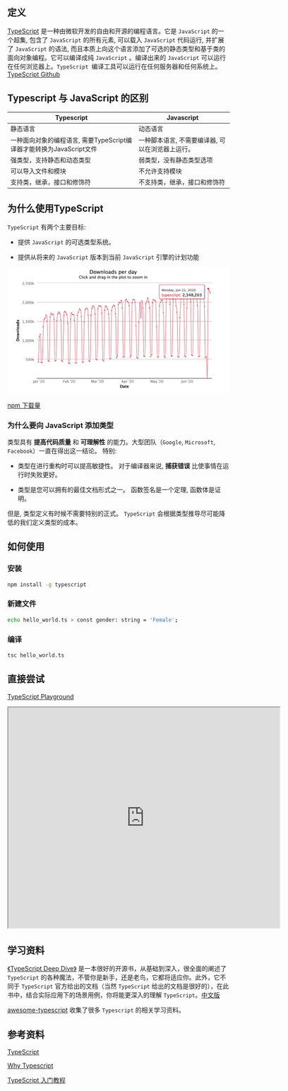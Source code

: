 ## 定义

[TypeScript](https://www.typescriptlang.org/) 是一种由微软开发的自由和开源的编程语言。它是 `JavaScript` 的一个超集, 包含了 `JavaScript` 的所有元素, 可以载入 `JavaScript` 代码运行, 并扩展了 `JavaScript` 的语法,  而且本质上向这个语言添加了可选的静态类型和基于类的面向对象编程。它可以编译成纯 `JavaScript` 。编译出来的 `JavaScript` 可以运行在任何浏览器上。`TypeScript `编译工具可以运行在任何服务器和任何系统上。 [TypeScript Github](https://github.com/Microsoft/TypeScript)

## Typescript 与 JavaScript 的区别

|  Typescript  |  Javascript  |
|---------|---------|
|静态语言|动态语言|
|一种面向对象的编程语言, 需要TypeScript编译器才能转换为JavaScript文件|一种脚本语言, 不需要编译器, 可以在浏览器上运行。|
|强类型，支持静态和动态类型|弱类型，没有静态类型选项|
|可以导入文件和模块|不允许支持模块|
|支持类，继承，接口和修饰符|不支持类，继承，接口和修饰符|

## 为什么使用TypeScript

`TypeScript` 有两个主要目标:

- 提供 `JavaScript` 的可选类型系统。

- 提供从将来的 `JavaScript` 版本到当前 `JavaScript` 引擎的计划功能

![2020-ts-download.png](./images/2020-ts-download.png)

[npm 下载量](https://npm-stat.com/charts.html?package=typescript&from=2015-01-01)

### 为什么要向 JavaScript 添加类型

类型具有 **提高代码质量** 和 **可理解性** 的能力。大型团队（`Google`, `Microsoft`, `Facebook`）一直在得出这一结论。 特别:

- 类型在进行重构时可以提高敏捷性。 对于编译器来说, **捕获错误** 比使事情在运行时失败更好。

- 类型是您可以拥有的最佳文档形式之一。 函数签名是一个定理, 函数体是证明。

但是, 类型定义有时候不需要特别的正式。 `TypeScript` 会根据类型推导尽可能降低的我们定义类型的成本。

## 如何使用

### 安装

```sh
npm install -g typescript
```

### 新建文件
```sh
echo hello_world.ts > const gender: string = 'Female';
```

### 编译
```sh
tsc hello_world.ts
```

## 直接尝试

[TypeScript Playground](https://www.typescriptlang.org/play/index.html)

<iframe
  width='122%'
  height='500'
  src='https://www.typescriptlang.org/play/index.html'>
</iframe>

## 学习资料

[《TypeScript Deep Dive》](https://basarat.gitbook.io/typescript/) 是一本很好的开源书，从基础到深入，很全面的阐述了 `TypeScript` 的各种魔法，不管你是新手，还是老鸟，它都将适应你。此外，它不同于 `TypeScript` 官方给出的文档（当然 `TypeScript` 给出的文档是很好的），在此书中，结合实际应用下的场景用例，你将能更深入的理解 `TypeScript`。[中文版](https://jkchao.github.io/typescript-book-chinese/)

[awesome-typescript](https://github.com/semlinker/awesome-typescript) 收集了很多 `Typescript` 的相关学习资料。

## 参考资料

[TypeScript](https://www.typescriptlang.org/)

[Why Typescript](https://basarat.gitbook.io/typescript/getting-started/why-typescript)

[TypeScript 入门教程](https://juejin.im/post/5edd8ad8f265da76fc45362c)
